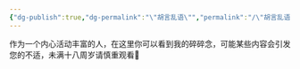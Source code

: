 ```yaml
---
{"dg-publish":true,"dg-permalink":"\"胡言乱语\"","permalink":"/\"胡言乱语\"/","dgPassFrontmatter":true,"created":"2024-01-27T01:27:20.877+08:00","updated":"2024-01-27T02:26:07.521+08:00"}
---
```


作为一个内心活动丰富的人，在这里你可以看到我的碎碎念，可能某些内容会引发您的不适，未满十八周岁请慎重观看🔞